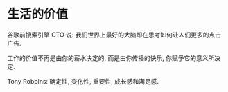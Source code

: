 # 生活的价值    

谷歌前搜索引擎 CTO 说: 我们世界上最好的大脑却在思考如何让人们更多的点击广告.    

工作的价值不再是由你的薪水决定的, 而是由你传播的快乐, 你赋予它的意义所决定.    

Tony Robbins: 确定性, 变化性, 重要性, 成长感和满足感.    

